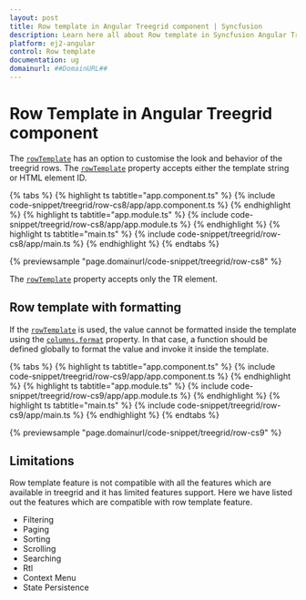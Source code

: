 ```yaml
---
layout: post
title: Row template in Angular Treegrid component | Syncfusion
description: Learn here all about Row template in Syncfusion Angular Treegrid component of Syncfusion Essential JS 2 and more.
platform: ej2-angular
control: Row template 
documentation: ug
domainurl: ##DomainURL##
---
```


# Row Template in Angular Treegrid component

The [`rowTemplate`](https://ej2.syncfusion.com/angular/documentation/api/treegrid/#rowtemplate) has an option to customise the look and behavior of the treegrid rows. The [`rowTemplate`](https://ej2.syncfusion.com/angular/documentation/api/treegrid/#rowtemplate) property accepts either the template string or HTML element ID.

{% tabs %}
{% highlight ts tabtitle="app.component.ts" %}
{% include code-snippet/treegrid/row-cs8/app/app.component.ts %}
{% endhighlight %}
{% highlight ts tabtitle="app.module.ts" %}
{% include code-snippet/treegrid/row-cs8/app/app.module.ts %}
{% endhighlight %}
{% highlight ts tabtitle="main.ts" %}
{% include code-snippet/treegrid/row-cs8/app/main.ts %}
{% endhighlight %}
{% endtabs %}
  
{% previewsample "page.domainurl/code-snippet/treegrid/row-cs8" %}

The [`rowTemplate`](https://ej2.syncfusion.com/angular/documentation/api/treegrid/#rowtemplate) property accepts only the TR element.

## Row template with formatting

If the [`rowTemplate`](https://ej2.syncfusion.com/angular/documentation/api/treegrid/#rowtemplate) is used, the value cannot be  formatted  inside the template using the [`columns.format`](https://ej2.syncfusion.com/angular/documentation/api/treegrid/column/#format) property. In that case, a function should be defined globally to format the value and invoke it inside the template.

{% tabs %}
{% highlight ts tabtitle="app.component.ts" %}
{% include code-snippet/treegrid/row-cs9/app/app.component.ts %}
{% endhighlight %}
{% highlight ts tabtitle="app.module.ts" %}
{% include code-snippet/treegrid/row-cs9/app/app.module.ts %}
{% endhighlight %}
{% highlight ts tabtitle="main.ts" %}
{% include code-snippet/treegrid/row-cs9/app/main.ts %}
{% endhighlight %}
{% endtabs %}
  
{% previewsample "page.domainurl/code-snippet/treegrid/row-cs9" %}

## Limitations

Row template feature is not compatible with all the features which are available in treegrid and it has limited features support. Here we have listed out the features which are compatible with row template feature.

* Filtering
* Paging
* Sorting
* Scrolling
* Searching
* Rtl
* Context Menu
* State Persistence